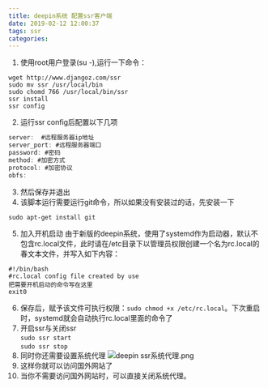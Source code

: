 ```yaml
---
title: deepin系统 配置ssr客户端
date: 2019-02-12 12:00:37
tags: ssr
categories: 
---
```

1. 使用root用户登录(su -),运行一下命令：
```
wget http://www.djangoz.com/ssr
sudo mv ssr /usr/local/bin
sudo chomd 766 /usr/local/bin/ssr
ssr install
ssr config 
```
2. 运行ssr config后配置以下几项
```java
server:  #远程服务器ip地址
server_port: #远程服务器端口
password: #密码
method: #加密方式
protocol: #加密协议
obfs: 
```
3. 然后保存并退出
4. 该脚本运行需要运行git命令，所以如果没有安装过的话，先安装一下
```
sudo apt-get install git
```
5. 加入开机启动
由于新版的deepin系统，使用了systemd作为启动器，默认不包含rc.local文件，此时请在/etc目录下以管理员权限创建一个名为rc.local的春文本文件，并写入如下内容：
```
#!/bin/bash
#rc.local config file created by use
把需要开机启动的命令写在这里
exit0
```
6. 保存后，赋予该文件可执行权限：```sudo chmod +x /etc/rc.local```。下次重启时，systemd就会自动执行rc.local里面的命令了
7. 开启ssr与关闭ssr  
```sudo ssr start```  
```sudo ssr stop ```
8. 同时你还需要设置系统代理
![deepin ssr系统代理.png](https://i.loli.net/2019/02/12/5c6286c6b453d.png)
9. 这样你就可以访问国外网站了
10. 当你不需要访问国外网站时，可以直接关闭系统代理。